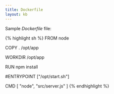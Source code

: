 ```yaml
---
title: Dockerfile
layout: kb
---
```


Sample *Dockerfile* file:


{% highlight sh %}
FROM node

COPY . /opt/app

WORKDIR /opt/app

RUN npm install

#ENTRYPOINT ["/opt/start.sh"]

CMD [ "node", "src/server.js" ]
{% endhighlight %}